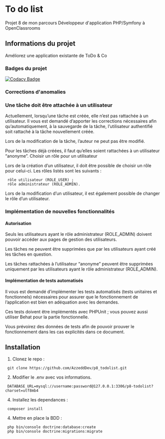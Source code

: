 # To do list
Projet 8 de mon parcours Développeur d'application PHP/Symfony à OpenClassrooms

## Informations du projet
Améliorez une application existante de ToDo & Co

### Badges du projet
[![Codacy Badge](https://app.codacy.com/project/badge/Grade/81a18284dde444d3adf6fe46d52dace6)](https://app.codacy.com/gh/AzzeddDev/p8_todolist/dashboard?utm_source=gh&utm_medium=referral&utm_content=&utm_campaign=Badge_grade)

### Corrections d'anomalies
### Une tâche doit être attachée à un utilisateur
Actuellement, lorsqu’une tâche est créée, elle n’est pas rattachée à un utilisateur. Il vous est demandé d’apporter les corrections nécessaires afin qu’automatiquement, à la sauvegarde de la tâche, l’utilisateur authentifié soit rattaché à la tâche nouvellement créée.

Lors de la modification de la tâche, l’auteur ne peut pas être modifié.

Pour les tâches déjà créées, il faut qu’elles soient rattachées à un utilisateur “anonyme”. Choisir un rôle pour un utilisateur

Lors de la création d’un utilisateur, il doit être possible de choisir un rôle pour celui-ci. Les rôles listés sont les suivants :

```
 rôle utilisateur (ROLE_USER) ;
 rôle administrateur (ROLE_ADMIN).
```

Lors de la modification d’un utilisateur, il est également possible de changer le rôle d’un utilisateur.

### Implémentation de nouvelles fonctionnalités
#### Autorisation
Seuls les utilisateurs ayant le rôle administrateur (ROLE_ADMIN) doivent pouvoir accéder aux pages de gestion des utilisateurs.

Les tâches ne peuvent être supprimées que par les utilisateurs ayant créé les tâches en question.

Les tâches rattachées à l’utilisateur “anonyme” peuvent être supprimées uniquement par les utilisateurs ayant le rôle administrateur (ROLE_ADMIN).

#### Implémentation de tests automatisés
Il vous est demandé d’implémenter les tests automatisés (tests unitaires et fonctionnels) nécessaires pour assurer que le fonctionnement de l’application est bien en adéquation avec les demandes.

Ces tests doivent être implémentés avec PHPUnit ; vous pouvez aussi utiliser Behat pour la partie fonctionnelle.

Vous prévoirez des données de tests afin de pouvoir prouver le fonctionnement dans les cas explicités dans ce document.

## Installation
1. Clonez le repo :
```
 git clone https://github.com/AzzeddDev/p8_todolist.git
```


2. Modifier le .env avec vos informations.
```
 DATABASE_URL=mysql://username:password@127.0.0.1:3306/p8-todolist?charset=utf8mb4
```

4. Installez les dependances :
```
 composer install
```

4. Mettre en place la BDD :
```
 php bin/console doctrine:database:create
 php bin/console doctrine:migrations:migrate
```
